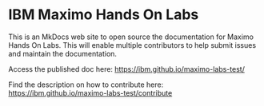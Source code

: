 # IBM Maximo Hands On Labs
This is an MkDocs web site to open source the documentation for Maximo Hands On Labs.
This will enable multiple contributors to help submit issues and maintain the documentation.

Access the published doc here: <a href="https://ibm.github.io/maximo-labs-test/" target="_blank">https://ibm.github.io/maximo-labs-test/</a>


Find the description on how to contribute here: <a href="https://ibm.github.io/maximo-labs-test/contribute" target="_blank">https://ibm.github.io/maximo-labs-test/contribute</a>
